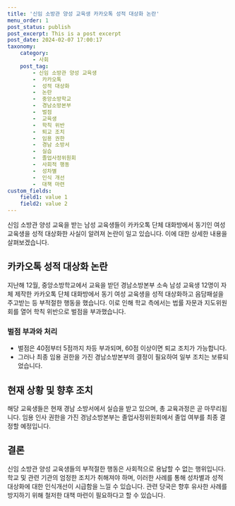 ```yaml
---
title: '신임 소방관 양성 교육생 카카오톡 성적 대상화 논란'
menu_order: 1
post_status: publish
post_excerpt: This is a post excerpt
post_date: 2024-02-07 17:00:17
taxonomy:
    category:
        - 사회
    post_tag:
        - 신임 소방관 양성 교육생
        -  카카오톡
        -  성적 대상화
        -  논란
        -  중앙소방학교
        -  경남소방본부
        -  벌점
        -  교육생
        -  학칙 위반
        -  퇴교 조치
        -  임용 권한
        -  경남 소방서
        -  실습
        -  졸업사정위원회
        -  사회적 행동
        -  성차별
        -  인식 개선
        -  대책 마련
custom_fields:
    field1: value 1
    field2: value 2
---
```



신임 소방관 양성 교육을 받는 남성 교육생들이 카카오톡 단체 대화방에서 동기인 여성 교육생을 성적 대상화한 사실이 알려져 논란이 일고 있습니다. 이에 대한 상세한 내용을 살펴보겠습니다.

## 카카오톡 성적 대상화 논란

지난해 12월, 중앙소방학교에서 교육을 받던 경남소방본부 소속 남성 교육생 12명이 자체 제작한 카카오톡 단체 대화방에서 동기 여성 교육생을 성적 대상화하고 음담패설을 주고받는 등 부적절한 행동을 했습니다. 이로 인해 학교 측에서는 법률 자문과 지도위원회를 열어 학칙 위반으로 벌점을 부과했습니다.

### 벌점 부과와 처리

- 벌점은 40점부터 5점까지 차등 부과되며, 60점 이상이면 퇴교 조치가 가능합니다.
- 그러나 최종 임용 권한을 가진 경남소방본부의 결정이 필요하여 일부 조치는 보류되었습니다.

## 현재 상황 및 향후 조치

해당 교육생들은 현재 경남 소방서에서 실습을 받고 있으며, 총 교육과정은 곧 마무리됩니다. 임용 인사 권한을 가진 경남소방본부는 졸업사정위원회에서 졸업 여부를 최종 결정할 예정입니다.

## 결론

신임 소방관 양성 교육생들의 부적절한 행동은 사회적으로 용납할 수 없는 행위입니다. 학교 및 관련 기관의 엄정한 조치가 취해져야 하며, 이러한 사례를 통해 성차별과 성적 대상화에 대한 인식개선이 시급함을 느낄 수 있습니다. 관련 당국은 향후 유사한 사례를 방지하기 위해 철저한 대책 마련이 필요하다고 할 수 있습니다.
